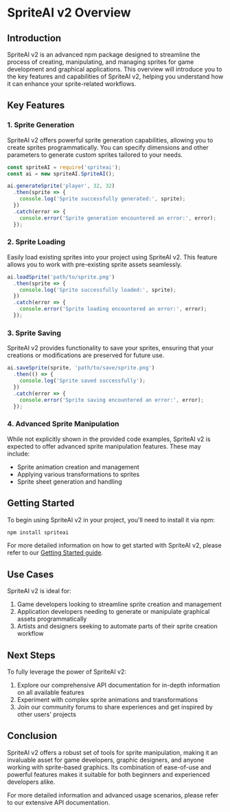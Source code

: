 # SpriteAI v2 Overview

## Introduction

SpriteAI v2 is an advanced npm package designed to streamline the process of creating, manipulating, and managing sprites for game development and graphical applications. This overview will introduce you to the key features and capabilities of SpriteAI v2, helping you understand how it can enhance your sprite-related workflows.

## Key Features

### 1. Sprite Generation

SpriteAI v2 offers powerful sprite generation capabilities, allowing you to create sprites programmatically. You can specify dimensions and other parameters to generate custom sprites tailored to your needs.

```javascript
const spriteAI = require('spriteai');
const ai = new spriteAI.SpriteAI();

ai.generateSprite('player', 32, 32)
  .then(sprite => {
    console.log('Sprite successfully generated:', sprite);
  })
  .catch(error => {
    console.error('Sprite generation encountered an error:', error);
  });
```

### 2. Sprite Loading

Easily load existing sprites into your project using SpriteAI v2. This feature allows you to work with pre-existing sprite assets seamlessly.

```javascript
ai.loadSprite('path/to/sprite.png')
  .then(sprite => {
    console.log('Sprite successfully loaded:', sprite);
  })
  .catch(error => {
    console.error('Sprite loading encountered an error:', error);
  });
```

### 3. Sprite Saving

SpriteAI v2 provides functionality to save your sprites, ensuring that your creations or modifications are preserved for future use.

```javascript
ai.saveSprite(sprite, 'path/to/save/sprite.png')
  .then(() => {
    console.log('Sprite saved successfully');
  })
  .catch(error => {
    console.error('Sprite saving encountered an error:', error);
  });
```

### 4. Advanced Sprite Manipulation

While not explicitly shown in the provided code examples, SpriteAI v2 is expected to offer advanced sprite manipulation features. These may include:

- Sprite animation creation and management
- Applying various transformations to sprites
- Sprite sheet generation and handling

## Getting Started

To begin using SpriteAI v2 in your project, you'll need to install it via npm:

```bash
npm install spriteai
```

For more detailed information on how to get started with SpriteAI v2, please refer to our [Getting Started guide](docs/getting-started.md).

## Use Cases

SpriteAI v2 is ideal for:

1. Game developers looking to streamline sprite creation and management
2. Application developers needing to generate or manipulate graphical assets programmatically
3. Artists and designers seeking to automate parts of their sprite creation workflow

## Next Steps

To fully leverage the power of SpriteAI v2:

1. Explore our comprehensive API documentation for in-depth information on all available features
2. Experiment with complex sprite animations and transformations
3. Join our community forums to share experiences and get inspired by other users' projects

## Conclusion

SpriteAI v2 offers a robust set of tools for sprite manipulation, making it an invaluable asset for game developers, graphic designers, and anyone working with sprite-based graphics. Its combination of ease-of-use and powerful features makes it suitable for both beginners and experienced developers alike.

For more detailed information and advanced usage scenarios, please refer to our extensive API documentation.